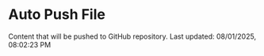 # Auto Push File

Content that will be pushed to GitHub repository.
Last updated: 08/01/2025, 08:02:23 PM